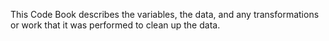 This Code Book describes the variables, the data, and any transformations or work that 
it was performed to clean up the data.
